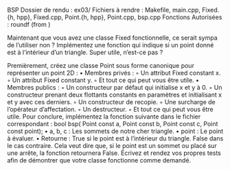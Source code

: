 BSP
Dossier de rendu : ex03/
Fichiers à rendre : Makefile, main.cpp, Fixed.{h, hpp}, Fixed.cpp,
Point.{h, hpp}, Point.cpp, bsp.cpp
Fonctions Autorisées : roundf (from <cmath>)

Maintenant que vous avez une classe Fixed fonctionnelle, ce serait sympa de l’utiliser
non ?
Implémentez une fonction qui indique si un point donné est à l’intérieur d’un triangle.
Super utile, n’est-ce pas ?

Premièrement, créez une classe Point sous forme canonique pour représenter un point
2D :
• Membres privés :
◦ Un attribut Fixed constant x.
◦ Un attribut Fixed constant y.
◦ Et tout ce qui peut vous être utile.
• Membres publics :
◦ Un constructeur par défaut qui initialise x et y à 0.
◦ Un constructeur prenant deux flottants constants en paramètres et initialisant
x et y avec ces derniers.
◦ Un constructeur de recopie.
◦ Une surcharge de l’opérateur d’affectation.
◦ Un destructeur.
◦ Et tout ce qui peut vous être utile.
Pour conclure, implémentez la fonction suivante dans le fichier correspondant :
bool bsp( Point const a, Point const b, Point const c, Point const point);
• a, b, c : Les sommets de notre cher triangle.
• point : Le point à évaluer.
• Retourne : True si le point est à l’intérieur du triangle. False dans le cas contraire.
Cela veut dire que, si le point est un sommet ou placé sur une arrête, la fonction
retournera False.
Écrivez et rendez vos propres tests afin de démontrer que votre classe fonctionne
comme demandé.